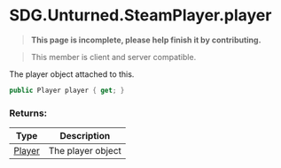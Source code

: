 # SDG.Unturned.SteamPlayer.player

<blockquote><p><b>This page is incomplete, please help finish it by contributing.<p></b></blockquote>

> This member is client and server compatible.

The player object attached to this.

```csharp
public Player player { get; }
```

### Returns:

Type | Description
------------ | -------------
[Player](scripting/sdg/unturned/player) | The player object
